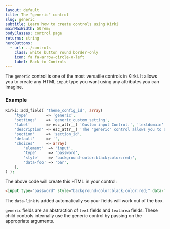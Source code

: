 ```yaml
---
layout: default
title: The "generic" control
slug: generic
subtitle: Learn how to create controls using Kirki
mainMaxWidth: 50rem;
bodyClasses: control page
returns: string
heroButtons:
  - url: ../controls
    class: white button round border-only
    icon: fa fa-arrow-circle-o-left
    label: Back to Controls
---
```


The `generic` control is one of the most versatile controls in Kirki. It allows you to create any HTML `input` type you want using any attributes you can imagine.

### Example

```php
Kirki::add_field( 'theme_config_id', array(
	'type'        => 'generic',
	'settings'    => 'generic_custom_setting',
	'label'       => esc_attr__( 'Custom input Control.', 'textdomain' ),
	'description' => esc_attr__( 'The "generic" control allows you to add any input type you want. In this case we use type="password" and define custom styles.', 'textdomain' ),
	'section'     => 'section_id',
	'default'     => '',
	'choices'     => array(
		'element'  => 'input',
		'type'     => 'password',
		'style'    => 'background-color:black;color:red;',
		'data-foo' => 'bar',
	),
) );
```

The above code will create this HTML in your control:

```html
<input type="password" style="background-color:black;color:red;" data-foo="bar" />
```

The `data-link` is added automatically so your fields will work out of the box.

`generic` fields are an abstraction of `text` fields and `textarea` fields. These child controls internally use the generic control by passing on the appropriate arguments.

